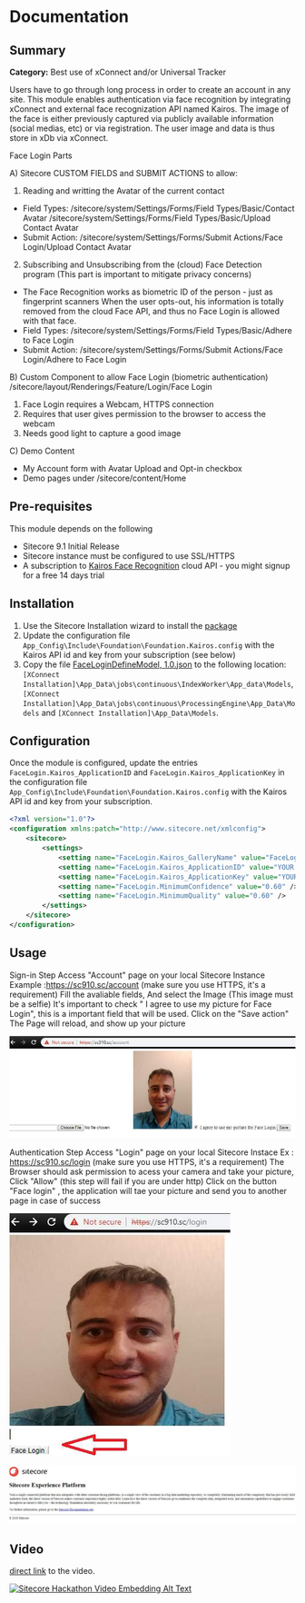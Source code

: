 # Documentation

## Summary

**Category:** Best use of xConnect and/or Universal Tracker

Users have to go through long process in order to create an account in any site.
This module enables authentication via face recognition by integrating xConnect and external face recognization API named Kairos. The image of the face is either previously captured via publicly available information (social medias, etc) or via registration. The user image and data is thus store in xDb via xConnect.

Face Login Parts

A) Sitecore CUSTOM FIELDS and SUBMIT ACTIONS to allow:

1. Reading and writting the Avatar of the current contact
* Field Types: 
		/sitecore/system/Settings/Forms/Field Types/Basic/Contact Avatar
		/sitecore/system/Settings/Forms/Field Types/Basic/Upload Contact Avatar
* Submit Action: 
		/sitecore/system/Settings/Forms/Submit Actions/Face Login/Upload Contact Avatar

2. Subscribing and Unsubscribing from the (cloud) Face Detection program (This part is important to mitigate privacy concerns)	
* The Face Recognition works as biometric ID of the person - just as fingerprint scanners
When the user opts-out, his information is totally removed from the cloud Face API, and thus no Face Login is allowed with that face.
* Field Types: 
		/sitecore/system/Settings/Forms/Field Types/Basic/Adhere to Face Login
* Submit Action: 
		/sitecore/system/Settings/Forms/Submit Actions/Face Login/Adhere to Face Login

B) Custom Component to allow Face Login (biometric authentication)
/sitecore/layout/Renderings/Feature/Login/Face Login
1. Face Login requires a Webcam, HTTPS connection
2. Requires that user gives permission to the browser to access the webcam
3. Needs good light to capture a good image

C) Demo Content
- My Account form with Avatar Upload and Opt-in checkbox
- Demo pages under /sitecore/content/Home

## Pre-requisites

This module depends on the following

- Sitecore 9.1 Initial Release
- Sitecore instance must be configured to use SSL/HTTPS
- A subscription to [Kairos Face Recognition](https://www.kairos.com) cloud API - you might signup for a free 14 days trial

## Installation

1. Use the Sitecore Installation wizard to install the [package](/sc.package/Face%20Login-1.1.zip)
2. Update the configuration file `App_Config\Include\Foundation\Foundation.Kairos.config` with the Kairos API id and key from your subscription (see below)
3. Copy the file [FaceLoginDefineModel, 1.0.json](/installation/FaceLoginDefineModel%2C%201.0.json) to the following location: `[XConnect Installation]\App_Data\jobs\continuous\IndexWorker\App_data\Models`, `[XConnect Installation]\App_Data\jobs\continuous\ProcessingEngine\App_Data\Models` and `[XConnect Installation]\App_Data\Models`.

## Configuration

Once the module is configured, update the entries `FaceLogin.Kairos_ApplicationID` and `FaceLogin.Kairos_ApplicationKey` in the configuration file `App_Config\Include\Foundation\Foundation.Kairos.config` with the Kairos API id and key from your subscription.

```xml
<?xml version="1.0"?>
<configuration xmlns:patch="http://www.sitecore.net/xmlconfig">
    <sitecore>
        <settings>
            <setting name="FaceLogin.Kairos_GalleryName" value="FaceLogin" />
            <setting name="FaceLogin.Kairos_ApplicationID" value="YOUR APPLICATION ID" />
            <setting name="FaceLogin.Kairos_ApplicationKey" value="YOUR APPLICATION KEY" />
            <setting name="FaceLogin.MinimumConfidence" value="0.60" />
            <setting name="FaceLogin.MinimumQuality" value="0.60" />
        </settings>
    </sitecore>
</configuration>
```

## Usage
Sign-in Step
Access "Account" page on your local Sitecore Instance Example :https://sc910.sc/account (make sure you use HTTPS, it's a requirement)
Fill the avaliable fields, And select the Image (This image must be a selfie)
It's important to check " I agree to use my picture for Face Login", this is a important field that will be used.
Click on the "Save action"
The Page will reload, and show up your picture

![Account Page](images/account.jpg?raw=true "facelogin")

Authentication Step 
Access "Login" page on your local Sitecore Instace Ex : https://sc910.sc/login (make sure you use HTTPS, it's a requirement)
The Browser should ask permission to acess your camera and take your picture, Click "Allow" (this step will fail if you are under http)
Click on the button "Face login" , the application will tae your picture and send you to another page in case of success

![Login Page](images/facelogin.jpg?raw=true "facelogin")

![Login Successful](images/loginsuccessful.jpg?raw=true "Successful")

## Video

[direct link](https://www.youtube.com/watch?v=7G1vXGdFyOE) to the video.

[![Sitecore Hackathon Video Embedding Alt Text](https://img.youtube.com/vi/7G1vXGdFyOE/0.jpg)](https://www.youtube.com/watch?v=7G1vXGdFyOE)

